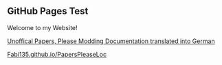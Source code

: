 ## GitHub Pages Test

Welcome to my Website! 

[Unoffical Papers, Please Modding Documentation translated into German](https://www.github.com/Fabi135/PapersPleaseModdingDoc) 

[Fabi135.github.io/PapersPleaseLoc](https://Fabi135.github.io/PapersPleaseLoc)

